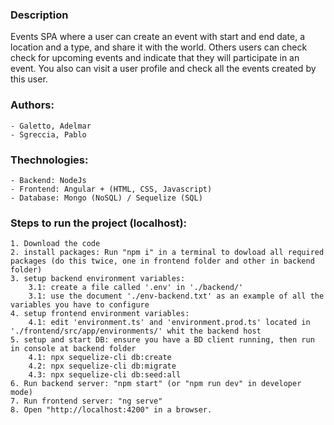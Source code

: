 
### Description
Events SPA where a user can create an event with start and end date, a location and a type, and share it with the world.
Others users can check check for upcoming events and indicate that they will participate in an event.
You also can visit a user profile and check all the events created by this user.  

### Authors:
    - Galetto, Adelmar
    - Sgreccia, Pablo

### Thechnologies:
    - Backend: NodeJs
    - Frontend: Angular + (HTML, CSS, Javascript)
    - Database: Mongo (NoSQL) / Sequelize (SQL)

### Steps to run the project (localhost):
    1. Download the code
    2. install packages: Run "npm i" in a terminal to dowload all required packages (do this twice, one in frontend folder and other in backend folder)
    3. setup backend environment variables:
        3.1: create a file called '.env' in './backend/'
        3.1: use the document './env-backend.txt' as an example of all the variables you have to configure 
    4. setup frontend environment variables:
        4.1: edit 'environment.ts' and 'environment.prod.ts' located in './frontend/src/app/environments/' whit the backend host
    5. setup and start DB: ensure you have a BD client running, then run in console at backend folder
        4.1: npx sequelize-cli db:create
        4.2: npx sequelize-cli db:migrate
        4.3: npx sequelize-cli db:seed:all
    6. Run backend server: "npm start" (or "npm run dev" in developer mode) 
    7. Run frontend server: "ng serve"
    8. Open "http://localhost:4200" in a browser.
